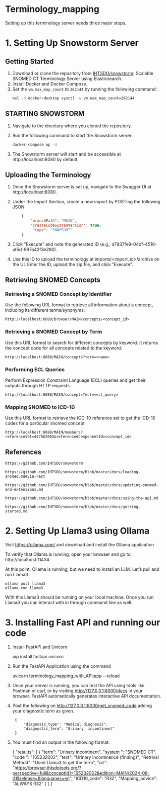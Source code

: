 
# Terminology_mapping

Setting up this terminology server needs three major steps. 

# 1.  Setting Up Snowstorm Server

## Getting Started

1. Download or clone the repository from [IHTSDO/snowstorm](https://github.com/IHTSDO/snowstorm): Scalable SNOMED CT Terminology Server using Elasticsearch.
2. Install Docker and Docker Compose.
3. Set the `vm.max_map_count` to `262144` by running the following command:
   ```bash
   wsl -d docker-desktop sysctl -w vm.max_map_count=262144

## STARTING SNOWSTORM
1. Navigate to the directory where you cloned the repository.

2. Run the following command to start the Snowstorm server:
    ```bash
    docker-compose up -d

3. The Snowstorm server will start and be accessible at http://localhost:8080 by default.

## Uploading the Terminology
1. Once the Snowstorm server is set up, navigate to the Swagger UI at http://localhost:8080.

2. Under the Import Section, create a new import by POSTing the following JSON:
    ```JSON
        {
            "branchPath": "MAIN",
            "createCodeSystemVersion": true,
             "type": "SNAPSHOT"
        }

3. Click "Execute" and note the generated ID (e.g., d7937fe9-04df-4516-af5d-967a42f3e280).

4. Use this ID to upload the terminology at imports/<import_id>/archive on the UI. Enter the ID, upload the zip file, and click "Execute".

## Retrieving SNOMED Concepts
### Retrieving a SNOMED Concept by Identifier

Use the following URL format to retrieve all information about a concept, including its different terms/synonyms:

    http://localhost:8080/browser/MAIN/concepts/<concept_id>

### Retrieving a SNOMED Concept by Term
Use this URL format to search for different concepts by keyword. It returns the concept code for all concepts related to the keyword:

    http://localhost:8080/MAIN/concepts?term=<name>


### Performing ECL Queries
Perform Expression Constraint Language (ECL) queries and get their outputs through HTTP requests:

    http://localhost:8080/MAIN/concepts?ecl=<ecl_query>

### Mapping SNOMED to ICD-10
Use this URL format to retrieve the ICD-10 reference set to get the ICD-10 codes for a particular snomed concept

    http://localhost:8080/MAIN/members?referenceSet=447562003&referencedComponentId=<concept_id>

## References

    https://github.com/IHTSDO/snowstorm

    https://github.com/IHTSDO/snowstorm/blob/master/docs/loading-snomed.md#via-rest

    https://github.com/IHTSDO/snowstorm/blob/master/docs/updating-snomed-and-extensions.md

    https://github.com/IHTSDO/snowstorm/blob/master/docs/using-the-api.md

    https://github.com/IHTSDO/snowstorm/blob/master/docs/getting-started.md




# 2.  Setting Up Llama3 using Ollama

Visit https://ollama.com/ and download and  install the Ollama application

To verify that Ollama is running, open your browser and go to:
    http://localhost:11434

At this point, Ollama is running, but we need to install an LLM. Let’s pull and run Llama3

    
    ollama pull llama3
    ollama run llama3

With this Llama3 should be running on your local machine. Once you run Llama3 you can interact with in through command line as well.

# 3.  Installing Fast API and running our code 

1. Install FastAPI and Uvicorn

    pip install fastapi uvicorn

2. Run the FastAPI Application using the command   

    uvicorn terminology_mapping_with_API:app --reload

3. Once your server is running, you can test the API using tools like Postman or curl, or by visiting http://127.0.0.1:8000/docs in your browser. FastAPI automatically generates interactive API documentation.

4. Post the following on http://127.0.0.1:8000/get_snomed_code adding your diagnostic term as given.

        {
            "diagnosis_type": "Medical diagnosis",
            "diagnostic_term": "Urinary  incontinent"
        }

5. You must find an output in the following format:

    {
    "results": [
           {
               "term": "Urinary  incontinent",
               "system ": "SNOMED CT",
               "code ": "165232002",
               "text": "Urinary incontinence (finding)",
               "Retrival Method": "Used Llama3 to get the term",
               "url": "https://browser.ihtsdotools.org/?perspective=full&conceptId1=165232002&edition=MAIN/2024-08-01&release=&languages=en",
               "ICD10_code": "R32",
               "Mapping_advice": "ALWAYS R32"
           }
       ]
   }







